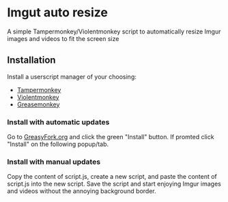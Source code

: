 # Imgut auto resize

A simple Tampermonkey/Violentmonkey script to automatically resize Imgur images and videos to fit the screen size


## Installation

Install a userscript manager of your choosing:

 - [Tampermonkey](https://addons.mozilla.org/de/firefox/addon/tampermonkey/)
 - [Violentmonkey](https://addons.mozilla.org/de/firefox/addon/violentmonkey/)
 - [Greasemonkey](https://addons.mozilla.org/de/firefox/addon/greasemonkey/)

### Install with automatic updates

Go to [GreasyFork.org](https://greasyfork.org/en/scripts/434744-imgur-auto-resize) and click the green "Install" button. If promted click "Install" on the following popup/tab.

### Install with manual updates

Copy the content of script.js, create a new script, and paste the content of script.js into the new script.
Save the script and start enjoying Imgur images and videos without the annoying background border.
